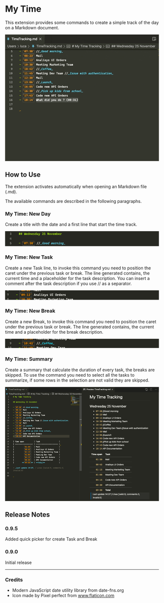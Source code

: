 # My Time

This extension provides some commands to create a simple track of the day on a Markdown document.

![demo](images/mytime-summary.gif)

## How to Use

The extension activates automatically when opening an Markdown file (.md).

The available commands are described in the following paragraphs.

### My Time: New Day

Create a title with the date and a first line that start the time track.

![NewDay](images/mytime-newday.png)

### My Time: New Task

Create a new Task line, to invoke this command you need to position the caret under the previous task or break. The line generated contains, the current time
and a placeholder for the task description. You can insert a comment after the task description if you use // as a separator.

![NewTask](images/mytime-task.png)

### My Time: New Break

Create a new Break, to invoke this command you need to position the caret under the previous task or break. The line generated contains, the current time and a placeholder for the break description.

![NewBreak](images/mytime-break.png)

### My Time: Summary

Create a summary that calculate the duration of every task, the breaks are skipped.
To use the command you need to select all the tasks to summarize, if some rows in the selection are not valid they are skipped.

![NewBreak](images/mytime-summary-split.png)

## Release Notes

### 0.9.5

Added quick picker for create Task and Break

### 0.9.0

Initial release

-----------------------------------------------------------------------------------

### Credits

* Modern JavaScript date utility library from date-fns.org
* Icon made by Pixel perfect from www.flaticon.com
